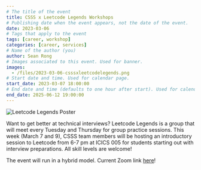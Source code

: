 ```yaml
---
# The title of the event
title: CSSS x Leetcode Legends Workshops
# Publishing date when the event appears, not the date of the event.
date: 2023-03-06
# Tags that apply to the event
tags: [career, workshop]
categories: [career, services]
# Name of the author (you)
author: Sean Rong
# Images associated to this event. Used for banner.
images:
  - /files/2023-03-06-csssxleetcodelegends.png
# Start date and time. Used for calendar page.
start_date: 2023-03-07 18:00:00
# End date and time (defaults to one hour after start). Used for calendar page.
end_date: 2025-06-12 19:00:00
---
```


![Leetcode Legends Poster](/files/2023-03-06-csssxleetcodelegends.png)

Want to get better at technical interviews? Leetcode Legends is a group that will meet every Tuesday and Thursday for group practice sessions. This week (March 7 and 9), CSSS team members will be hosting an introductory session to Leetcode from 6-7 pm at ICICS 005 for students starting out with interview preparations. All skill levels are welcome!

The event will run in a hybrid model. Current Zoom link [here](https://us05web.zoom.us/j/88342236357?pwd=cENVMG8zQUhlS1dwNWZsc2RlN3Bzdz09)!
